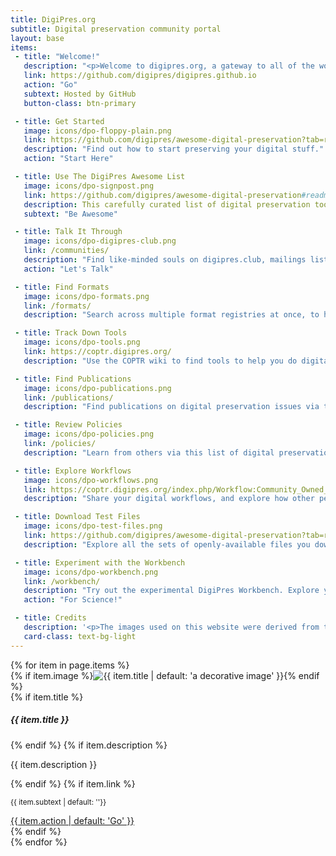 ```yaml
---
title: DigiPres.org
subtitle: Digital preservation community portal
layout: base
items:
 - title: "Welcome!"
   description: "<p>Welcome to digipres.org, a gateway to all of the wonderful community-owned and community-oriented resources dedicated to digital preservation! </p><p>Something wrong? Broken or missing link? Website problems? Feature requests? Please <a href='https://github.com/digipres/digipres.github.io/issue'>raise an issue</a> or <a href='https://github.com/orgs/digipres/discussions'>join our discussion forum</a>.</p>"
   link: https://github.com/digipres/digipres.github.io
   action: "Go"
   subtext: Hosted by GitHub
   button-class: btn-primary

 - title: Get Started
   image: icons/dpo-floppy-plain.png
   link: https://github.com/digipres/awesome-digital-preservation?tab=readme-ov-file#get-started
   description: "Find out how to start preserving your digital stuff."
   action: "Start Here"

 - title: Use The DigiPres Awesome List
   image: icons/dpo-signpost.png
   link: https://github.com/digipres/awesome-digital-preservation#readme
   description: This carefully curated list of digital preservation tools and resources is the main thing that the community maintains. Please take a look!
   subtext: "Be Awesome"

 - title: Talk It Through
   image: icons/dpo-digipres-club.png
   link: /communities/
   description: "Find like-minded souls on digipres.club, mailings lists, forums and conferences."
   action: "Let's Talk"

 - title: Find Formats
   image: icons/dpo-formats.png
   link: /formats/
   description: "Search across multiple format registries at once, to help you understand the contents of your digital collections."

 - title: Track Down Tools
   image: icons/dpo-tools.png
   link: https://coptr.digipres.org/
   description: "Use the COPTR wiki to find tools to help you do digital preservation."

 - title: Find Publications
   image: icons/dpo-publications.png
   link: /publications/
   description: "Find publications on digital preservation issues via this dedicated search service and database."

 - title: Review Policies
   image: icons/dpo-policies.png
   link: /policies/
   description: "Learn from others via this list of digital preservation policies from across the world."

 - title: Explore Workflows
   image: icons/dpo-workflows.png
   link: https://coptr.digipres.org/index.php/Workflow:Community_Owned_Workflows
   description: "Share your digital workflows, and explore how other peoples systems solve our shared challenges."

 - title: Download Test Files
   image: icons/dpo-test-files.png
   link: https://github.com/digipres/awesome-digital-preservation?tab=readme-ov-file#find-test-files
   description: "Explore all the sets of openly-available files you download and use to test tools, tactics and workflows."

 - title: Experiment with the Workbench
   image: icons/dpo-workbench.png
   link: /workbench/
   description: "Try out the experimental DigiPres Workbench. Explore your formats. Compare your collections. Play with DigiPres tools, without installing a thing!"
   action: "For Science!"

 - title: Credits
   description: '<p>The images used on this website were derived from the <a href="https://wiki.dpconline.org/index.php?title=SPRUCE_Digital_Preservation_Illustrations" class="link-body-emphasis">SPRUCE Digital Preservation Illustrations</a>, created by <a href="http://www.tomwoolley.com/" class="link-body-emphasis">Tom Woolley</a> and released under a <a href="https://creativecommons.org/licenses/by-nc/3.0/deed.en" class="link-body-emphasis">CC-BY-NC</a> license thanks to funding from <a href="http://jisc.ac.uk/" class="link-body-emphasis">Jisc</a>.</p>'
   card-class: text-bg-light
---
```


<main class="container mt-0">
  <div class="row">
{% for item in page.items %}
    <div class="col-6 col-sm-6 col-md-4 col-lg-3 col-xl-3 p-1">
      <div class="card h-100 {{ item.card-class | default: ''}}">
        {% if item.image %}<img src="{{ item.image }}" class="card-img" alt="{{ item.title | default: 'a decorative image' }}">{% endif %}
        <div class="card-body h-100 d-flex flex-column">
          {% if item.title %}<h5 class="card-title">{{ item.title }}</h5>{% endif %}
          {% if item.description %}<p class="card-text">{{ item.description }}</p>{% endif %}
          {% if item.link %}
          <div class="d-flex justify-content-between align-items-center mt-auto">
          <p class="card-text mb-0"><small class="text-muted">{{ item.subtext | default: ''}}</small></p>
          <a href="{{ item.link }}" target="_new" class="btn {{ item.button-class | default: 'btn-primary stretched-link'}}">{{ item.action | default: 'Go' }}</a>
          </div>
          {% endif %}
        </div>
      </div>
    </div>
{% endfor %}
  </div>

</main>

